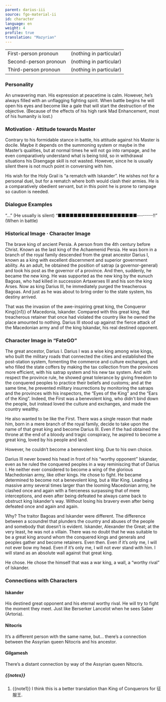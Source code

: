 ```yaml
---
parent: darius-iii
source: fgo-material-ii
id: character
language: en
weight: 4
profile: true
translation: "Mazyrian"
---
```


<table>
  <tr><td>First-person pronoun</td><td>(nothing in particular)</td></tr>
  <tr><td>Second-person pronoun</td><td>(nothing in particular)</td></tr>
  <tr><td>Third-person pronoun</td><td>(nothing in particular)</td></tr>
</table>

### Personality

An unwavering man.
His expression at peacetime is calm. However, he’s always filled with an unflagging fighting spirit.
When battle begins he will open his eyes and become like a gale that will start the destruction of the objective.
(Because of the effects of his high rank Mad Enhancement, most of his humanity is lost.)

### Motivation · Attitude towards Master

Contrary to his formidable stance in battle, his attitude against his Master is docile.
Maybe it depends on the summoning system or maybe in the Master’s qualities, but at normal times he will not go into rampage, and he even comparatively understand what is being told, so in withdrawal situations his Disengage skill is not wasted.
However, since he is usually silent there is not much point in conversing with him.

His wish for the Holy Grail is “a rematch with Iskander”.
He wishes not for a personal duel, but for a rematch where both would clash their armies. He is a comparatively obedient servant, but in this point he is prone to rampage so caution is needed.

### Dialogue Examples

“…” (He usually is silent)
“■■■■■■■■■■■■■■■■■■■■--------!!” (When in battle)

### Historical Image · Character Image

The brave king of ancient Persia.
A person from the 4th century before Christ.
Known as the last king of the Achaemenid Persia.
He was born in a branch of the royal family descended from the great ancestor Darius I, known as a king with excellent discernment and superior government ability. As an adult, he obtained the position of satrap (a governor-general) and took his post as the governor of a province.
And then, suddenly, he became the new king.
He was supported as the new king by the eunuch Bagoas, who had killed in succession Artaxerxes III and his son the king Arses.
Now as king Darius III, he immediately purged the treacherous Bagoas.
And just as he was about to bring order to the state system, his destiny arrived.

That was the invasion of the awe-inspiring great king, the Conqueror King{{n1}} of Macedonia, Iskander.
Compared with this great king, that treacherous retainer that once had violated the country like he owned the place amounted to nothing. Darius III stood up against the fierce attack of the Macedonian army and of the king Iskandar, his real destined opponent.

### Character Image in “FateGO”

The great ancestor, Darius I.
Darius I was a wise king among wise kings, who built the military roads that connected the cities and established the post-station system, fomenting the commerce and culture exchanges, and who filled the state coffers by making the tax collection from the provinces more efficient, with his satrap system and his new tax system. And with respect the province rule, he showed great tolerance by giving freedom to the conquered peoples to practice their beliefs and customs; and at the same time, he prevented military insurrections by monitoring the satraps and the provinces with his inspectors, the “Eyes of the King” and the “Ears of the King”.
Indeed, the First was a benevolent king, who didn’t bind down the people, but instead loved the culture and exchanges, and made the country wealthy.

He also wanted to be like the First.
There was a single reason that made him, born in a mere branch of the royal family, decide to take upon the name of that great king and become Darius III. Even if the had obtained the throne at the end of a bloody and tragic conspiracy, he aspired to become a great king, loved by his people and land.

However, he couldn’t become a benevolent king.
Due to his own choice.

Darius III never bowed his head in front of his “worthy opponent” Iskandar, even as he ruled the conquered peoples in a way reminiscing that of Darius I. He neither ever considered to become a wing of the glorious Machedonian army, like other kings.
He chose to fight.
He became determined to become not a benevolent king, but a War King.
Leading a massive army several times larger than the looming Macedonian army, he clashed once and again with a fierceness surpassing that of mere interceptions, and even after being defeated he always came back to obstruct king Iskander’s way.
Without losing his bravery even after being defeated once and again and again.

Why?
The traitor Bagoas and Iskander were different. The difference between a scoundrel that plunders the country and abuses of the people and somebody that doesn’t is evident. Iskander, Alexander the Great; at the very least, he was not a villain. There was no doubt that he was suitable to be a great king around whom the conquered kings and generals and peoples gather and become retainers.
Even then.
Even if it’s only me, I will not ever bow my head.
Even if it’s only me, I will not ever stand with him.
I will stand as an absolute wall against that great king.

He chose.
He chose the himself that was a war king, a wall, a “worthy rival” of Iskander.

### Connections with Characters

#### Iskander
His destined great opponent and his eternal worthy rival.
He will try to fight the moment they meet. Just like Berserker Lancelot when he sees Saber (Artoria).

#### Nitocris

It’s a different person with the same name, but… there’s a connection between the Assyrian queen Nitocris and his ancestor.

#### Gilgamesh

There’s a distant connection by way of the Assyrian queen Nitocris.

##### {{notes}}

1. {{note1}} I think this is a better translation than King of Conquerors for 征服王.
